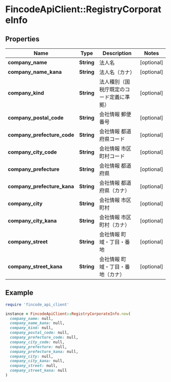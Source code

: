 # FincodeApiClient::RegistryCorporateInfo

## Properties

| Name | Type | Description | Notes |
| ---- | ---- | ----------- | ----- |
| **company_name** | **String** | 法人名  | [optional] |
| **company_name_kana** | **String** | 法人名（カナ）  | [optional] |
| **company_kind** | **String** | 法人種別（国税庁既定のコード定義に準拠）  | [optional] |
| **company_postal_code** | **String** | 会社情報 郵便番号  | [optional] |
| **company_prefecture_code** | **String** | 会社情報 都道府県コード  | [optional] |
| **company_city_code** | **String** | 会社情報 市区町村コード  | [optional] |
| **company_prefecture** | **String** | 会社情報 都道府県  | [optional] |
| **company_prefecture_kana** | **String** | 会社情報 都道府県（カナ）  | [optional] |
| **company_city** | **String** | 会社情報 市区町村  | [optional] |
| **company_city_kana** | **String** | 会社情報 市区町村（カナ）  | [optional] |
| **company_street** | **String** | 会社情報 町域・丁目・番地  | [optional] |
| **company_street_kana** | **String** | 会社情報 町域・丁目・番地（カナ）  | [optional] |

## Example

```ruby
require 'fincode_api_client'

instance = FincodeApiClient::RegistryCorporateInfo.new(
  company_name: null,
  company_name_kana: null,
  company_kind: null,
  company_postal_code: null,
  company_prefecture_code: null,
  company_city_code: null,
  company_prefecture: null,
  company_prefecture_kana: null,
  company_city: null,
  company_city_kana: null,
  company_street: null,
  company_street_kana: null
)
```

